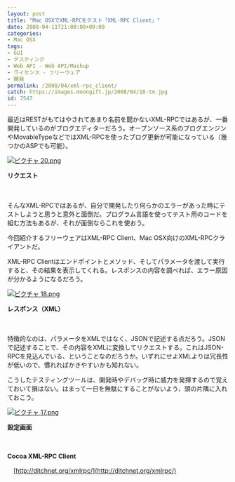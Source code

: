 ```yaml
---
layout: post
title: "Mac OSXでXML-RPCをテスト「XML-RPC Client」"
date: 2008-04-11T21:00:00+09:00
categories:
- Mac OSX
tags: 
- GUI
- テスティング
- Web API - Web API/Mashup
- ライセンス - フリーウェア
- 開発
permalink: /2008/04/xml-rpc_client/
catch: https://images.moongift.jp/2008/04/18-tm.jpg
id: 7547
---
```

最近はRESTがもてはやされてあまり名前を聞かないXML-RPCではあるが、一番開発しているのがブログエディターだろう。オープンソース系のブログエンジンやMovableTypeなどではXML-RPCを使ったブログ更新が可能になっている（幾つかのASPでも可能）。

  

[![ピクチャ 20.png](https://images.moongift.jp/2008/04/20-tm.jpg)](https://images.moongift.jp/2008/04/20.jpg)  
  
**リクエスト**

  

　

  

そんなXML-RPCではあるが、自分で開発したり何らかのエラーがあった時にテストしようと思うと意外と面倒だ。プログラム言語を使ってテスト用のコードを組む方法もあるが、それが面倒ならこれを使おう。

  

今回紹介するフリーウェアはXML-RPC Client、Mac OSX向けのXML-RPCクライアントだ。

  
  
<!--more-->  

XML-RPC Clientはエンドポイントとメソッド、そしてパラメータを渡して実行すると、その結果を表示してくれる。レスポンスの内容を調べれば、エラー原因が分かるようになるだろう。

  

[![ピクチャ 18.png](https://images.moongift.jp/2008/04/18-tm.jpg)](https://images.moongift.jp/2008/04/181.jpg)  
  
**レスポンス（XML）**

  

　

  

特徴的なのは、パラメータをXMLではなく、JSONで記述する点だろう。JSONで記述することで、その内容をXMLに変換してリクエストする。これはJSON-RPCを見込んでいる、ということなのだろうか。いずれにせよXMLよりは冗長性が低いので、慣れればかきやすいかも知れない。

  

こうしたテスティングツールは、開発時やデバッグ時に威力を発揮するので覚えておいて損はない。はまって一日を無駄にすることがないよう、頭の片隅に入れておこう。

  

[![ピクチャ 17.png](https://images.moongift.jp/2008/04/17-tm3.jpg)](https://images.moongift.jp/2008/04/173.jpg)  
  
**設定画面**

  

　

  

**Cocoa XML-RPC Client**  
  
　[http://ditchnet.org/xmlrpc/](http://ditchnet.org/xmlrpc/)

  
